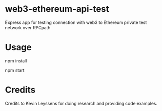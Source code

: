 # web3-ethereum-api-test
Express app for testing connection with web3 to Ethereum private test network over RPCpath

# Usage
npm install

npm start

# Credits
Credits to Kevin Leyssens for doing research and providing code examples.
